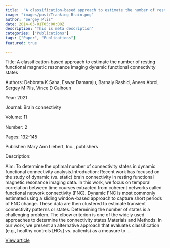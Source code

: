 ```yaml
---
title:  "A classification-based approach to estimate the number of resting functional magnetic resonance imaging dynamic functional connectivity states"
image: "images/post/Tranking Brain.png"
author: "Sergey Plis"
date: 2014-03-01T05:00:00Z
description: "This is meta description"
categories: ["Publications"]
tags: ["Paper", "Publications"]
featured: true

---
```

Title: A classification-based approach to estimate the number of resting functional magnetic resonance imaging dynamic functional connectivity states
  
Authors: Debbrata K Saha, Eswar Damaraju, Barnaly Rashid, Anees Abrol, Sergey M Plis, Vince D Calhoun
  
Year: 2021
  
Journal: Brain connectivity
  
Volume: 11
  
Number: 2
  
Pages: 132-145
  
Publisher: Mary Ann Liebert, Inc., publishers
  
Description:
  
Aim: To determine the optimal number of connectivity states in dynamic functional connectivity analysis.Introduction: Recent work has focused on the study of dynamic (vs. static) brain connectivity in resting functional magnetic resonance imaging data. In this work, we focus on temporal correlation between time courses extracted from coherent networks called functional network connectivity (FNC). Dynamic FNC is most commonly estimated using a sliding window-based approach to capture short periods of FNC change. These data are then clustered to estimate transient connectivity patterns or states. Determining the number of states is a challenging problem. The elbow criterion is one of the widely used approaches to determine the connectivity states.Materials and Methods: In our work, we present an alternative approach that evaluates classification (e.g., healthy controls [HCs] vs. patients) as a measure to …

  
[View article](https://www.liebertpub.com/doi/abs/10.1089/brain.2020.0794)  
